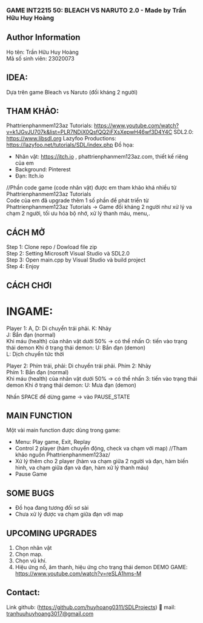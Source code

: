 ### GAME INT2215 50: BLEACH VS NARUTO 2.0 - Made by Trần Hữu Huy Hoàng  

## Author Information
Họ tên: Trần Hữu Huy Hoàng </br>
Mã số sinh viên: 23020073

## IDEA:
Dựa trên game Bleach vs Naruto (đối kháng 2 người) 

## THAM KHẢO:
Phattrienphanmem123az Tutorials: https://www.youtube.com/watch?v=k1JGvJU707k&list=PLR7NDiX0QsfQQ2iFXsXepwH46wf3D4Y4C
SDL2.0: https://www.libsdl.org
Lazyfoo Productions: https://lazyfoo.net/tutorials/SDL/index.php
Đồ họa: 
- Nhân vật: https://itch.io , phattrienphanmem123az.com, thiết kế riêng của em 
- Background: Pinterest
- Đạn: Itch.io

//Phần code game (code nhân vật) được em tham khảo khá nhiều từ Phattrienphanmem123az Tutorials </br>
  Code của em đã upgrade thêm 1 số phần để phát triển từ Phattrienphanmem123az Tutorials -> Game đối kháng 2 người như xử lý va chạm 2 người, tối ưu hóa bộ nhớ, xử lý thanh máu, menu,.

## CÁCH MỞ
Step 1: Clone repo / Dowload file zip </br>
Step 2: Setting Microsoft Visual Studio và SDL2.0 </br>
Step 3: Open main.cpp by Visual Studio và build project</br>
Step 4: Enjoy </br>

## CÁCH CHƠI
# INGAME:
Player 1:
A, D: Di chuyển trái phải.
K: Nhảy </br>
J:  Bắn đạn (normal) </br>
Khi máu (health) của nhân vật dưới 50% -> có thể nhấn O: tiến vào trạng thái demon
Khi ở trạng thái demon:
U: Bắn đạn (demon) </br>
L: Dịch chuyển tức thời


Player 2:
Phím trái, phải: Di chuyển trái phải.
Phím 2: Nhảy </br>
Phím 1:  Bắn đạn (normal) </br>
Khi máu (health) của nhân vật dưới 50% -> có thể nhấn 3: tiến vào trạng thái demon
Khi ở trạng thái demon:
U: Mưa đạn (demon) </br>


Nhấn SPACE để dừng game -> vào PAUSE_STATE


## MAIN FUNCTION
Một vài main function được dùng trong game:
- Menu: Play game, Exit, Replay
- Control 2 player (hàm chuyển động, check va chạm với map) //Tham khảo nguồn Phattrienphanmem123az/
- Xử lý thêm cho 2 player (hàm va chạm giữa 2 người và đạn, hàm biến hình, va chạm giữa đạn và đạn, hàm xử lý thanh máu)
- Pause Game

## SOME BUGS
- Đồ họa đang tương đối sơ sài
- Chưa xử lý được va chạm giữa đạn với map
## UPCOMING UPGRADES
1. Chọn nhân vật
2. Chọn map.
3. Chọn vũ khí.
4. Hiệu ứng nổ, âm thanh, hiệu ứng cho trạng thái demon
DEMO GAME: https://www.youtube.com/watch?v=reSLA1hms-M
## Contact:
Link github: (https://github.com/huyhoang0311/SDLProjects)
📧 mail: tranhuuhuyhoang3017@gmail.com
